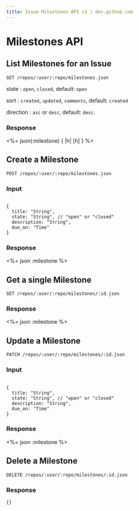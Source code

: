 ```yaml
---
title: Issue Milestones API v3 | dev.github.com
---
```


# Milestones API

## List Milestones for an Issue

    GET /repos/:user/:repo/milestones.json

state
: `open`, `closed`, default: `open`

sort
: `created`, `updated`, `comments`, default: `created`

direction
: `asc` or `desc`, default: `desc`.

### Response

<%= json(:milestone) { |h| [h] } %>

## Create a Milestone

    POST /repos/:user/:repo/milestones.json

### Input

<pre class="highlight"><code class="language-javascript">
{
  title: "String",
  state: "String", // "open" or "closed"
  description: "String",
  due_on: "Time"
}
</code></pre>

### Response

<%= json :milestone %>

## Get a single Milestone

    GET /repos/:user/:repo/milestones/:id.json

### Response

<%= json :milestone %>

## Update a Milestone

    PATCH /repos/:user/:repo/milestones/:id.json

### Input

<pre class="highlight"><code class="language-javascript">
{
  title: "String",
  state: "String", // "open" or "closed"
  description: "String",
  due_on: "Time"
}
</code></pre>

### Response

<%= json :milestone %>

## Delete a Milestone

    DELETE /repos/:user/:repo/milestones/:id.json

### Response

    {}
